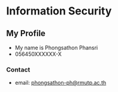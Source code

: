 # Information Security

## My Profile
- My name is Phongsathon Phansri
- 056450XXXXXX-X
### Contact
- email: phongsathon-ph@rmutp.ac.th